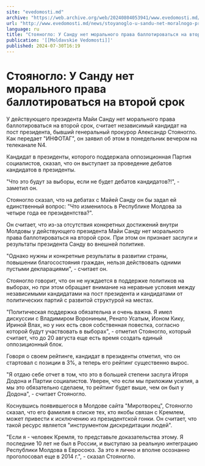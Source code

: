 ```yaml
---
site: "evedomosti.md"
archive: "https://web.archive.org/web/20240804053941/www.evedomosti.md/news/stoyanoglo-u-sandu-net-moralnogo-prava-ballotirovatsya-na-vt"
url: "http://www.evedomosti.md/news/stoyanoglo-u-sandu-net-moralnogo-prava-ballotirovatsya-na-vt"
language: ru
title: "Стояногло: У Санду нет морального права баллотироваться на второй срок"
publication: '[[Moldavskie Vedomosti]]'
published: 2024-07-30T16:19
---
```


# Стояногло: У Санду нет морального права баллотироваться на второй срок

У действующего президента Майи Санду нет морального права баллотироваться на второй срок, считает независимый кандидат на пост президента, бывший генеральный прокурор Александр Стояногло. Как передает "ИНФОТАГ", он заявил об этом в понедельник вечером на телеканале N4.

Кандидат в президенты, которого поддержала оппозиционная Партия социалистов, сказал, что он выступает за проведение дебатов кандидатов в президенты.

"Что это будут за выборы, если не будет дебатов кандидатов?!", - заметил он.

Стояногло сказал, что на дебатах с Майей Санду он бы задал ей единственный вопрос: "Что изменилось в Республике Молдова за четыре года ее президентства?".

Он считает, что из-за отсутствия конкретных достижений внутри Молдовы у действующего президента Майи Санду нет морального права баллотироваться на второй срок. При этом он признает заслуги и результаты президента Санду во внешней политике.

"Однако нужны и конкретные результаты в развитии страны, повышении благосостояния граждан, нельзя действовать одними пустыми декларациями", - считает он.

Стояногло говорит, что он не нуждается в поддержке политиков на выборах, но при этом обращает внимание на неравные условия между независимыми кандидатами на пост президента и кандидатами от политических партий с развитой структурой на местах.

"Политическая поддержка обязательна и очень важна. Я имел дискуссии с Владимиром Ворониным, Ренато Усатым, Ионом Кику, Ириной Влах, но у них есть своя собственная повестка, согласно которой будут участвовать в выборах", - отметил Стояногло, который считает, что до 20 августа еще есть время создать единый оппозиционный блок.

Говоря о своем рейтинге, кандидат в президенты отметил, что он стартовал с позиции в 3%, а теперь его рейтинг существенно вырос.

"Я отдаю себе отчет в том, что это в большей степени заслуга Игоря Додона и Партии социалистов. Уверен, что если мы приложим усилия, а мы это обязательно сделаем, то рейтинг будет выше, чем он был у Додона", - считает Стояногло.

Коснувшись появившегося в Молдове сайта "Миротворец", Стояногло сказал, что его фамилия в списке тех, кто якобы связан с Кремлем, может привести к исключению из президентской гонки. Он считает, что такой ресурс является "инструментом дискредитации людей".

"Если я - человек Кремля, то представьте доказательства этому. Я последние 10 лет не был в России, и выступаю за реальную интеграцию Республики Молдова в Евросоюз. За это я лично и вполне осознанно проголосовал еще в 2014 г.", - сказал Стояногло.